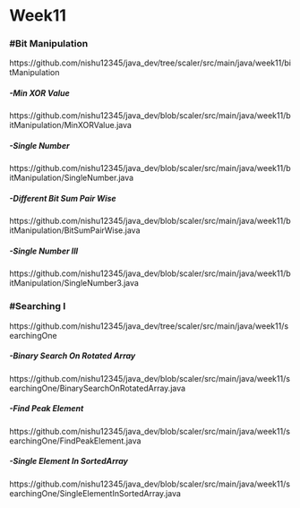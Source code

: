 # Week11

<h3>#Bit Manipulation</h3>
https://github.com/nishu12345/java_dev/tree/scaler/src/main/java/week11/bitManipulation

<h5>-Min XOR Value</h5>
https://github.com/nishu12345/java_dev/blob/scaler/src/main/java/week11/bitManipulation/MinXORValue.java

<h5>-Single Number</h5>
https://github.com/nishu12345/java_dev/blob/scaler/src/main/java/week11/bitManipulation/SingleNumber.java

<h5>-Different Bit Sum Pair Wise</h5>
https://github.com/nishu12345/java_dev/blob/scaler/src/main/java/week11/bitManipulation/BitSumPairWise.java

<h5>-Single Number III</h5>
https://github.com/nishu12345/java_dev/blob/scaler/src/main/java/week11/bitManipulation/SingleNumber3.java

<h3>#Searching I</h3>
https://github.com/nishu12345/java_dev/tree/scaler/src/main/java/week11/searchingOne

<h5>-Binary Search On Rotated Array</h5>
https://github.com/nishu12345/java_dev/blob/scaler/src/main/java/week11/searchingOne/BinarySearchOnRotatedArray.java

<h5>-Find Peak Element</h5>
https://github.com/nishu12345/java_dev/blob/scaler/src/main/java/week11/searchingOne/FindPeakElement.java

<h5>-Single Element In SortedArray</h5>
https://github.com/nishu12345/java_dev/blob/scaler/src/main/java/week11/searchingOne/SingleElementInSortedArray.java